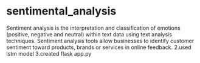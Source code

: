# sentimental_analysis

Sentiment analysis is the interpretation and classification of emotions (positive, negative and neutral) within text data using text analysis techniques.
Sentiment analysis tools allow businesses to identify customer sentiment toward products, brands or services in online feedback.
2.used lstm model
3.created flask app.py
